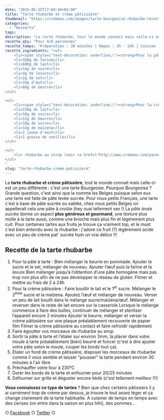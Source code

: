 ```yaml
---
date: "2015-05-25T17:04:44+02:00"
title: "Tarte rhubarbe et crème pâtissière"
thumbnail: "https://crokmou.com/images/tarte-bourgeoise-rhubarbe-recette-crokmou-blog-culinaire1.jpg"
categories:
  - "Desserts"
tags:
description: "La tarte rhubarbe, tout le monde connait mais celle-ci est un peu différente : c'est une tarte Bourgeoise. Pourquoi Bourgeoise ? ..."
recette_qty: "Pour 4/6 personnes"
recette_temps: "Préparation : 30 minutes | Repos : 2h - 24h | Cuisson : 25 minutes"
recette_ingredients: "<ul>
	<li><span style=\"text-decoration: underline;\"><strong>Pour la pâte à tarte (Bourgeoise) :</strong></span></li>
	<li>166g de farine</li>
	<li>600g de lait</li>
	<li>14g de sucre</li>
	<li>4g de levure</li>
	<li>2g de sel</li>
	<li>34g d’œuf</li>
	<li>60g de beurre</li>
</ul>

<ul>
	<li><span style=\"text-decoration: underline;\"><strong>Pour la crème pâtissière :</strong></span></li>
	<li>150g de lait</li>
	<li>18g de sucre</li>
	<li>15g de beurre</li>
	<li>18g de sucre</li>
	<li>14g de maïzena</li>
	<li>1 jaune d'oeuf</li>
	<li>1 gousse de vanille</li>
</ul>

<ul>
	<li> rhubarbe au sirop (voir <a href=\"http://www.crokmou.com/panna-cotta-vegan-a-la-vanille-et-sa-gelee-de-rhubarbe-vegan-vanilla-panna-cotta-with-rhubarb-jelly/\" target=\"_blank\">Panna Cotta à la rhubarbe</a>)</li>
</ul>
"
slug: "tarte-rhubarbe-creme-patissiere"
---
```


La **tarte rhubarbe et crème pâtissière**, tout le monde connait mais celle-ci est un peu différente : c'est une tarte Bourgeoise. Pourquoi Bourgeoise ? Grande question, c'est ainsi que la nomme les Belges puisque selon eux une tarte est faite de pâte levée sucrée. Pour nous petits Français, une tarte c'est à base de pâte sucrée ou sablée, chez nous petits Belges on appellerait cela une pâte à croûte (hey ouai tellement sex !) La _pâte levée sucrée_ donne un aspect **plus généreux et gourmand**, une texture plus molle à la tarte aussi, comme une brioche mais plus fin et légèrement plus cuit. Pour certaines tartes aux fruits je trouve ça vraiment top, et le must c'est bien entendu avec la rhubarbe : j'adore ce fruit (?) légèrement acide avec un peu de crème pat' sucrée hum un vrai délice !!!

## **Recette de la tarte rhubarbe**

1.  Pour la pâte à tarte : Bien mélanger le beurre en pommade. Ajouter le sucre et le sel, mélanger de nouveau. Ajouter l’œuf puis la farine et la levure Bien mélanger jusqu’à l’obtention d’une pâte homogène mais pas trop non plus afin de ne pas développer le réseau de gluten. Filmer et mettre au frais de 2 à 24h
2.  Pour la crème pâtissière : Faire bouillir le lait et le 1<sup>er</sup> sucre. Mélanger le 2<sup>ème</sup> sucre et la maïzena. Ajoutez l’œuf et mélanger de nouveau. Verser un peu de lait bouilli dans le mélange sucre/maïzena/œuf. Mélanger et reverser dans le reste de lait encore sur la casserole Lorsque le mélange commence à faire des bulles, continuer de mélanger et stériliser l’appareil encore 2 minutes Ajouter le beurre, mélanger et verser la crème pâtissière sur une plaque préalablement recouverte de papier film Filmer la crème pâtissière au contact et faire refroidir rapidement
3.  Faire égoutter vos morceaux de rhubarbe au sirop
4.  Sortir la pâte à tarte et l'étaler sur environ 3mm, la placer dans votre moule à tarte préalablement (bien) beurré et foncer (c'est à dire ajuster votre pâte selon le moule, couper les bords tout ça).
5.  Étaler un fond de crème pâtissière, disposer les morceaux de rhubarbe comme il vous semble et laisser "pousser" la tarte pendant environ 30 minutes à l'air libre
6.  Préchauffer votre four à 230°C
7.  Dorer les bords de la tarte et enfourner pour 20/25 minutes
8.  Défourner sur grille et déguster encore tiède (c'est tellement meilleur !!!)

**Vous connaissez ce type de tartes** ? Bien que chez certains pâtissiers il y ai carrément trop de crème par dessus, je trouve le tout assez léger et ça change clairement de la tarte habituelle. A cuisiner de temps en temps avec des cerises (on entre dans la saison en plus hihi), des pommes...

○ [Facebook](https://www.facebook.com/crokmou.blog) ○ [Twitter](https://twitter.com/Crokmou) ○